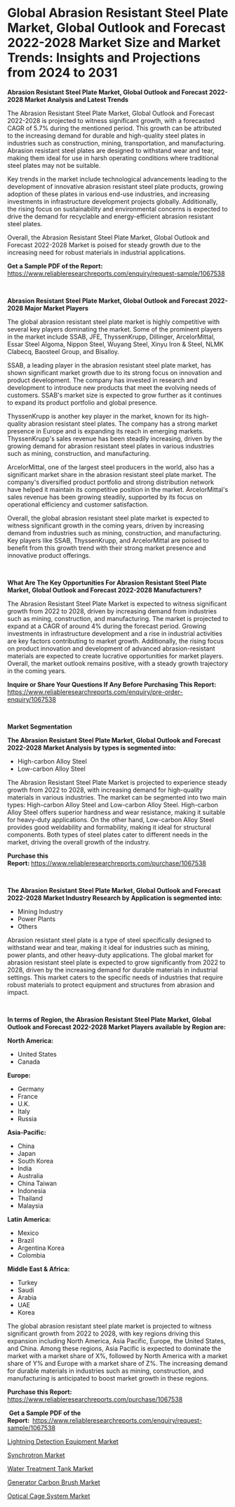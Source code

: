 <p><h1>Global Abrasion Resistant Steel Plate Market, Global Outlook and Forecast 2022-2028 Market Size and Market Trends: Insights and Projections from 2024 to 2031</h1></p><p><strong>Abrasion Resistant Steel Plate Market, Global Outlook and Forecast 2022-2028 Market Analysis and Latest Trends</strong></p>
<p><p>The Abrasion Resistant Steel Plate Market, Global Outlook and Forecast 2022-2028 is projected to witness significant growth, with a forecasted CAGR of 5.7% during the mentioned period. This growth can be attributed to the increasing demand for durable and high-quality steel plates in industries such as construction, mining, transportation, and manufacturing. Abrasion resistant steel plates are designed to withstand wear and tear, making them ideal for use in harsh operating conditions where traditional steel plates may not be suitable.</p><p>Key trends in the market include technological advancements leading to the development of innovative abrasion resistant steel plate products, growing adoption of these plates in various end-use industries, and increasing investments in infrastructure development projects globally. Additionally, the rising focus on sustainability and environmental concerns is expected to drive the demand for recyclable and energy-efficient abrasion resistant steel plates.</p><p>Overall, the Abrasion Resistant Steel Plate Market, Global Outlook and Forecast 2022-2028 Market is poised for steady growth due to the increasing need for robust materials in industrial applications.</p></p>
<p><strong>Get a Sample PDF of the Report:&nbsp;</strong> <a href="https://www.reliableresearchreports.com/enquiry/request-sample/1067538">https://www.reliableresearchreports.com/enquiry/request-sample/1067538</a></p>
<p>&nbsp;</p>
<p><strong>Abrasion Resistant Steel Plate Market, Global Outlook and Forecast 2022-2028 Major Market Players</strong></p>
<p><p>The global abrasion resistant steel plate market is highly competitive with several key players dominating the market. Some of the prominent players in the market include SSAB, JFE, ThyssenKrupp, Dillinger, ArcelorMittal, Essar Steel Algoma, Nippon Steel, Wuyang Steel, Xinyu Iron & Steel, NLMK Clabecq, Baosteel Group, and Bisalloy.</p><p>SSAB, a leading player in the abrasion resistant steel plate market, has shown significant market growth due to its strong focus on innovation and product development. The company has invested in research and development to introduce new products that meet the evolving needs of customers. SSAB's market size is expected to grow further as it continues to expand its product portfolio and global presence.</p><p>ThyssenKrupp is another key player in the market, known for its high-quality abrasion resistant steel plates. The company has a strong market presence in Europe and is expanding its reach in emerging markets. ThyssenKrupp's sales revenue has been steadily increasing, driven by the growing demand for abrasion resistant steel plates in various industries such as mining, construction, and manufacturing.</p><p>ArcelorMittal, one of the largest steel producers in the world, also has a significant market share in the abrasion resistant steel plate market. The company's diversified product portfolio and strong distribution network have helped it maintain its competitive position in the market. ArcelorMittal's sales revenue has been growing steadily, supported by its focus on operational efficiency and customer satisfaction.</p><p>Overall, the global abrasion resistant steel plate market is expected to witness significant growth in the coming years, driven by increasing demand from industries such as mining, construction, and manufacturing. Key players like SSAB, ThyssenKrupp, and ArcelorMittal are poised to benefit from this growth trend with their strong market presence and innovative product offerings.</p></p>
<p>&nbsp;</p>
<p><strong>What Are The Key Opportunities For Abrasion Resistant Steel Plate Market, Global Outlook and Forecast 2022-2028 Manufacturers?</strong></p>
<p><p>The Abrasion Resistant Steel Plate Market is expected to witness significant growth from 2022 to 2028, driven by increasing demand from industries such as mining, construction, and manufacturing. The market is projected to expand at a CAGR of around 4% during the forecast period. Growing investments in infrastructure development and a rise in industrial activities are key factors contributing to market growth. Additionally, the rising focus on product innovation and development of advanced abrasion-resistant materials are expected to create lucrative opportunities for market players. Overall, the market outlook remains positive, with a steady growth trajectory in the coming years.</p></p>
<p><strong>Inquire or Share Your Questions If Any Before Purchasing This Report:</strong> <a href="https://www.reliableresearchreports.com/enquiry/pre-order-enquiry/1067538">https://www.reliableresearchreports.com/enquiry/pre-order-enquiry/1067538</a></p>
<p>&nbsp;</p>
<p><strong>Market Segmentation</strong></p>
<p><strong>The Abrasion Resistant Steel Plate Market, Global Outlook and Forecast 2022-2028 Market Analysis by types is segmented into:</strong></p>
<p><ul><li>High-carbon Alloy Steel</li><li>Low-carbon Alloy Steel</li></ul></p>
<p><p>The Abrasion Resistant Steel Plate Market is projected to experience steady growth from 2022 to 2028, with increasing demand for high-quality materials in various industries. The market can be segmented into two main types: High-carbon Alloy Steel and Low-carbon Alloy Steel. High-carbon Alloy Steel offers superior hardness and wear resistance, making it suitable for heavy-duty applications. On the other hand, Low-carbon Alloy Steel provides good weldability and formability, making it ideal for structural components. Both types of steel plates cater to different needs in the market, driving the overall growth of the industry.</p></p>
<p><strong>Purchase this Report:&nbsp;</strong><a href="https://www.reliableresearchreports.com/purchase/1067538">https://www.reliableresearchreports.com/purchase/1067538</a></p>
<p>&nbsp;</p>
<p><strong>The Abrasion Resistant Steel Plate Market, Global Outlook and Forecast 2022-2028 Market Industry Research by Application is segmented into:</strong></p>
<p><ul><li>Mining Industry</li><li>Power Plants</li><li>Others</li></ul></p>
<p><p>Abrasion resistant steel plate is a type of steel specifically designed to withstand wear and tear, making it ideal for industries such as mining, power plants, and other heavy-duty applications. The global market for abrasion resistant steel plate is expected to grow significantly from 2022 to 2028, driven by the increasing demand for durable materials in industrial settings. This market caters to the specific needs of industries that require robust materials to protect equipment and structures from abrasion and impact.</p></p>
<p>&nbsp;</p>
<p><strong>In terms of Region, the Abrasion Resistant Steel Plate Market, Global Outlook and Forecast 2022-2028 Market Players available by Region are:</strong></p>
<p>
    <p> <strong> North America: </strong>
        <ul>
            <li>United States</li>
            <li>Canada</li>
        </ul>
        </p> 
    <p> <strong> Europe: </strong>
        <ul>
            <li>Germany</li>
            <li>France</li>
            <li>U.K.</li>
            <li>Italy</li>
            <li>Russia</li>
        </ul>
        </p> 
    <p> <strong> Asia-Pacific: </strong>
        <ul>
            <li>China</li>
            <li>Japan</li>
            <li>South Korea</li>
            <li>India</li>
            <li>Australia</li>
            <li>China Taiwan</li>
            <li>Indonesia</li>
            <li>Thailand</li>
            <li>Malaysia</li>
        </ul>
        </p> 
    <p> <strong> Latin America: </strong>
        <ul>
            <li>Mexico</li>
            <li>Brazil</li>
            <li>Argentina Korea</li>
            <li>Colombia</li>
        </ul>
        </p> 
    <p> <strong> Middle East & Africa: </strong>
        <ul>
            <li>Turkey</li>
            <li>Saudi</li>
            <li>Arabia</li>
            <li>UAE</li>
            <li>Korea</li>
        </ul>
    </p>
    </p>
<p><p>The global abrasion resistant steel plate market is projected to witness significant growth from 2022 to 2028, with key regions driving this expansion including North America, Asia Pacific, Europe, the United States, and China. Among these regions, Asia Pacific is expected to dominate the market with a market share of X%, followed by North America with a market share of Y% and Europe with a market share of Z%. The increasing demand for durable materials in industries such as mining, construction, and manufacturing is anticipated to boost market growth in these regions.</p></p>
<p><strong>Purchase this Report: </strong><a href="https://www.reliableresearchreports.com/purchase/1067538">https://www.reliableresearchreports.com/purchase/1067538</a></p>
<p>&nbsp;<strong>Get a Sample PDF of the Report:&nbsp;&nbsp;</strong><a href="https://www.reliableresearchreports.com/enquiry/request-sample/1067538">https://www.reliableresearchreports.com/enquiry/request-sample/1067538</a></p>
<p><strong></strong></p>
<p><p><a href="https://medium.com/@leeullrich2023/lightning-detection-equipment-market-insights-into-market-cagr-market-trends-and-growth-79c0fd8aff25">Lightning Detection Equipment Market</a></p><p><a href="https://medium.com/@leeullrich2023/synchrotron-market-comprehensive-assessment-by-type-application-and-geography-bf9302ab9e81">Synchrotron Market</a></p><p><a href="https://medium.com/@leeullrich2023/water-treatment-tank-market-size-cagr-trends-2024-2030-0a7ae8242f23">Water Treatment Tank Market</a></p><p><a href="https://medium.com/@leeullrich2023/generator-carbon-brush-market-the-key-to-successful-business-strategy-forecast-till-2031-6b94691deac4">Generator Carbon Brush Market</a></p><p><a href="https://medium.com/@leeullrich2023/optical-cage-system-market-comprehensive-assessment-by-type-application-and-geography-011be9e63022">Optical Cage System Market</a></p></p>